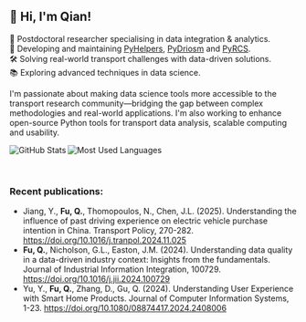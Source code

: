## 👋 Hi, I'm Qian!

🔬 Postdoctoral researcher specialising in data integration & analytics. <br/>
🌱 Developing and maintaining [PyHelpers](https://github.com/mikeqfu/pyhelpers), [PyDriosm](https://github.com/mikeqfu/pydriosm) and [PyRCS](https://github.com/mikeqfu/pyrcs). <br/>
🛠️ Solving real-world transport challenges with data-driven solutions. <br/>
📚 Exploring advanced techniques in data science. <br/>

I'm passionate about making data science tools more accessible to the transport research community—bridging the gap between complex methodologies and real-world applications. I'm also working to enhance open-source Python tools for transport data analysis, scalable computing and usability.

<p><!--suppress HtmlDeprecatedAttribute -->
<img align="left" src="https://github-readme-stats.vercel.app/api?username=mikeqfu&theme=default&hide_border=true&include_all_commits=true&count_private=true&show_icons=true" alt="GitHub Stats"/></p>
<p><!--suppress HtmlDeprecatedAttribute -->
<img align="center" src="https://github-readme-stats.vercel.app/api/top-langs/?username=mikeqfu&theme=default&hide_border=true&include_all_commits=true&count_private=true&layout=compact" alt="Most Used Languages" /></p><br/>

### Recent publications:

- Jiang, Y., **Fu, Q.**, Thomopoulos, N., Chen, J.L. (2025). Understanding the influence of past driving experience on electric vehicle purchase intention in China. Transport Policy, 270-282. https://doi.org/10.1016/j.tranpol.2024.11.025
- **Fu, Q.**, Nicholson, G.L., Easton, J.M. (2024). Understanding data quality in a data-driven industry context: Insights from the fundamentals. Journal of Industrial Information Integration, 100729. https://doi.org/10.1016/j.jii.2024.100729
- Yu, Y., **Fu, Q.**, Zhang, D., Gu, Q. (2024). Understanding User Experience with Smart Home Products. Journal of Computer Information Systems, 1-23. https://doi.org/10.1080/08874417.2024.2408006
